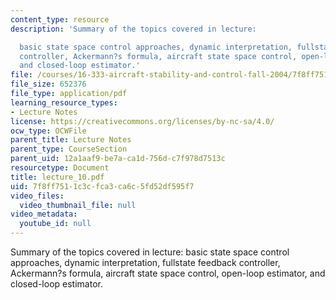 ```yaml
---
content_type: resource
description: 'Summary of the topics covered in lecture:

  basic state space control approaches, dynamic interpretation, fullstate feedback
  controller, Ackermann?s formula, aircraft state space control, open-loop estimator,
  and closed-loop estimator.'
file: /courses/16-333-aircraft-stability-and-control-fall-2004/7f8ff7511c3cfca3ca6c5fd52df595f7_lecture_10.pdf
file_size: 652376
file_type: application/pdf
learning_resource_types:
- Lecture Notes
license: https://creativecommons.org/licenses/by-nc-sa/4.0/
ocw_type: OCWFile
parent_title: Lecture Notes
parent_type: CourseSection
parent_uid: 12a1aaf9-be7a-ca1d-756d-c7f978d7513c
resourcetype: Document
title: lecture_10.pdf
uid: 7f8ff751-1c3c-fca3-ca6c-5fd52df595f7
video_files:
  video_thumbnail_file: null
video_metadata:
  youtube_id: null
---
```

Summary of the topics covered in lecture:
basic state space control approaches, dynamic interpretation, fullstate feedback controller, Ackermann?s formula, aircraft state space control, open-loop estimator, and closed-loop estimator.